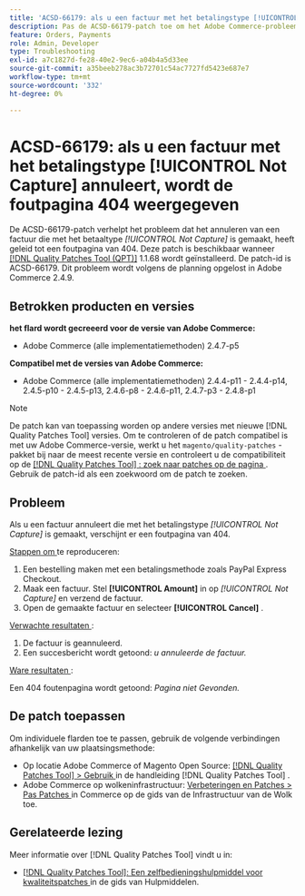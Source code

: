 ```yaml
---
title: 'ACSD-66179: als u een factuur met het betalingstype [!UICONTROL Not Capture] annuleert, wordt de foutpagina 404 weergegeven'
description: Pas de ACSD-66179-patch toe om het Adobe Commerce-probleem op te lossen, waarbij het annuleren van een factuur met het betaaltype [!UICONTROL Not Capture] tot een foutpagina van 404 heeft geleid.
feature: Orders, Payments
role: Admin, Developer
type: Troubleshooting
exl-id: a7c1827d-fe28-40e2-9ec6-a04b4a5d33ee
source-git-commit: a35beeb278ac3b72701c54ac7727fd5423e687e7
workflow-type: tm+mt
source-wordcount: '332'
ht-degree: 0%

---
```


# ACSD-66179: als u een factuur met het betalingstype [!UICONTROL Not Capture] annuleert, wordt de foutpagina 404 weergegeven

De ACSD-66179-patch verhelpt het probleem dat het annuleren van een factuur die met het betaaltype *[!UICONTROL Not Capture]* is gemaakt, heeft geleid tot een foutpagina van 404. Deze patch is beschikbaar wanneer [[!DNL Quality Patches Tool (QPT)]](/help/tools/quality-patches-tool/quality-patches-tool-to-self-serve-quality-patches.md) 1.1.68 wordt geïnstalleerd. De patch-id is ACSD-66179. Dit probleem wordt volgens de planning opgelost in Adobe Commerce 2.4.9.

## Betrokken producten en versies

**het flard wordt gecreeerd voor de versie van Adobe Commerce:**

* Adobe Commerce (alle implementatiemethoden) 2.4.7-p5

**Compatibel met de versies van Adobe Commerce:**

* Adobe Commerce (alle implementatiemethoden) 2.4.4-p11 - 2.4.4-p14, 2.4.5-p10 - 2.4.5-p13, 2.4.6-p8 - 2.4.6-p11, 2.4.7-p3 - 2.4.8-p1

>[!NOTE]
>
>De patch kan van toepassing worden op andere versies met nieuwe [!DNL Quality Patches Tool] versies. Om te controleren of de patch compatibel is met uw Adobe Commerce-versie, werkt u het `magento/quality-patches` -pakket bij naar de meest recente versie en controleert u de compatibiliteit op de [[!DNL Quality Patches Tool] : zoek naar patches op de pagina ](https://experienceleague.adobe.com/tools/commerce-quality-patches/index.html) . Gebruik de patch-id als een zoekwoord om de patch te zoeken.

## Probleem

Als u een factuur annuleert die met het betalingstype *[!UICONTROL Not Capture]* is gemaakt, verschijnt er een foutpagina van 404.

<u> Stappen om </u> te reproduceren:

1. Een bestelling maken met een betalingsmethode zoals PayPal Express Checkout.
1. Maak een factuur. Stel **[!UICONTROL Amount]** in op *[!UICONTROL Not Capture]* en verzend de factuur.
1. Open de gemaakte factuur en selecteer **[!UICONTROL Cancel]** .

<u> Verwachte resultaten </u>:

1. De factuur is geannuleerd.
1. Een succesbericht wordt getoond: *u annuleerde de factuur.*

<u> Ware resultaten </u>:

Een 404 foutenpagina wordt getoond: *Pagina niet Gevonden.*

## De patch toepassen

Om individuele flarden toe te passen, gebruik de volgende verbindingen afhankelijk van uw plaatsingsmethode:

* Op locatie Adobe Commerce of Magento Open Source: [[!DNL Quality Patches Tool] > Gebruik ](/help/tools/quality-patches-tool/usage.md) in de handleiding [!DNL Quality Patches Tool] .
* Adobe Commerce op wolkeninfrastructuur: [ Verbeteringen en Patches > Pas Patches ](https://experienceleague.adobe.com/docs/commerce-cloud-service/user-guide/develop/upgrade/apply-patches.html) in Commerce op de gids van de Infrastructuur van de Wolk toe.

## Gerelateerde lezing

Meer informatie over [!DNL Quality Patches Tool] vindt u in:

* [[!DNL Quality Patches Tool]: Een zelfbedieningshulpmiddel voor kwaliteitspatches ](/help/tools/quality-patches-tool/quality-patches-tool-to-self-serve-quality-patches.md) in de gids van Hulpmiddelen.
